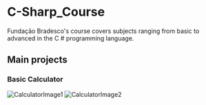 # C-Sharp_Course
  Fundação Bradesco's course covers subjects ranging from basic to advanced in the C # programming language.

## Main projects

### Basic Calculator
![CalculatorImage1](https://raw.githubusercontent.com/Jonattaz/C-Sharp_Course/main/Images/Calculator/Image2.png)
![CalculatorImage2](https://raw.githubusercontent.com/Jonattaz/C-Sharp_Course/main/Images/Calculator/Image1.png)
